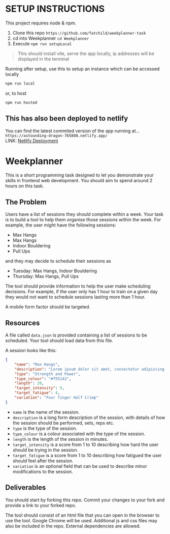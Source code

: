 # SETUP INSTRUCTIONS  
This project requires node & npm.  

1. Clone this repo `https://github.com/fatchild/weekplanner-task`  
2. cd into Weekplanner `cd Weekplanner`  
3. Execute `npm run setupLocal`  
>This should install vite, serve the app locally, ip addresses will be displayed in the terminal

Running after setup, use this to setup an instance which can be accessed locally
```bash
npm run local
```
or, to host
```bash
npm run hosted
```

## This has also been deployed to netlify

You can find the latest commited version of the app running at...  
`https://astounding-dragon-765808.netlify.app/`  
LINK: [Netlify Deployment](https://astounding-dragon-765808.netlify.app/)


# Weekplanner

This is a short programming task designed to let you demonstrate your skills in frontend web development. You should aim to spend around 2 hours on this task.

## The Problem

Users have a list of sessions they should complete within a week. Your task is to build a tool to help them organise those sessions within the week. For example, the user might have the following sessions:

 - Max Hangs
 - Max Hangs
 - Indoor Bouldering
 - Pull Ups

 and they may decide to schedule their sessions as

  - Tuesday: Max Hangs, Indoor Bouldering
  - Thursday: Max Hangs, Pull Ups

The tool should provide information to help the user make scheduling decisions. For example, if the user only has 1 hour to train on a given day they would not want to schedule sessions lasting more than 1 hour.

A mobile form factor should be targeted.

## Resources

A file called `data.json` is provided containing a list of sessions to be scheduled. Your tool should load data from this file.

A session looks like this:

```json
{
    "name": "Max Hangs",
    "description": "Lorem ipsum dolor sit amet, consectetur adipiscing elit, sed do eiusmod tempor incididunt ut labore et dolore magna aliqua. Ut enim ad minim veniam, quis nostrud exercitation ullamco laboris nisi ut aliquip ex ea commodo consequat. Duis aute irure dolor in reprehenderit in voluptate velit esse cillum dolore eu fugiat nulla pariatur. Excepteur sint occaecat cupidatat non proident, sunt in culpa qui officia deserunt mollit anim id est laborum.",
    "type": "Strength and Power",
    "type_colour": "#f55142",
    "length": 20,
    "target_intensity": 9,
    "target_fatigue": 4,
    "variation": "Four finger Half Crimp"
}
```

 - `name` is the name of the session.
 - `description` is a long form description of the session, with details of how the session should be performed, sets, reps etc.
 - `type` is the type of the session.
 - `type_colour` is a colour associated with the type of the session.
 - `length` is the length of the session in minutes.
 - `target_intensity` is a score from 1 to 10 describing how hard the user should be trying in the session.
 - `target_fatigue` is a score from 1 to 10 describing how fatigued the user should feel after the session.
 - `variation` is an optional field that can be used to describe minor modifications to the session.

## Deliverables

You should start by forking this repo. Commit your changes to your fork and provide a link to your forked repo.

The tool should consist of an html file that you can open in the browser to use the tool. Google Chrome will be used. Additional js and css files may also be included in the repo. External dependencies are allowed.